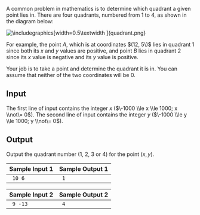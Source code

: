 
A common problem in mathematics is to determine which
 quadrant a given point lies in. There are four quadrants,
 numbered from $1$ to
 $4$, as shown in the
 diagram below:




![\includegraphics[width=0.5\textwidth ]{quadrant.png}](/problems/quadrant/file/statement/en/img-0001.png)


For example, the point $A$, which is at coordinates
 $(12, 5\)$ lies in quadrant
 $1$ since both its
 $x$ and $y$ values are positive, and point
 $B$ lies in quadrant 2
 since its $x$ value is
 negative and its $y$ value
 is positive.


Your job is to take a point and determine the quadrant it is
 in. You can assume that neither of the two coordinates will be
 $0$.


Input
-----


The first line of input contains the integer $x$ ($\-1000 \\le x \\le 1000; x \\not\= 0$).
 The second line of input contains the integer $y$ ($\-1000 \\le y \\le 1000; y \\not\=
 0$).


Output
------


Output the quadrant number ($1$, $2$, $3$ or $4$) for the point $(x, y)$.




| Sample Input 1 | Sample Output 1 |
| --- | --- |
| ```  10 6  ``` | ```  1  ``` |




| Sample Input 2 | Sample Output 2 |
| --- | --- |
| ```  9 -13  ``` | ```  4  ``` |



